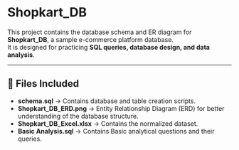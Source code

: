 # Shopkart_DB

This project contains the database schema and ER diagram for **Shopkart_DB**, a sample e-commerce platform database.  
It is designed for practicing **SQL queries, database design, and data analysis**.

---

## 📂 Files Included
- **schema.sql** → Contains database and table creation scripts.
- **Shopkart_DB_ERD.png** → Entity Relationship Diagram (ERD) for better understanding of the database structure.
- **Shopkart_DB_Excel.xlsx** → Contains the normalized dataset.
- **Basic Analysis.sql** → Contains Basic analytical questions and their queries.
